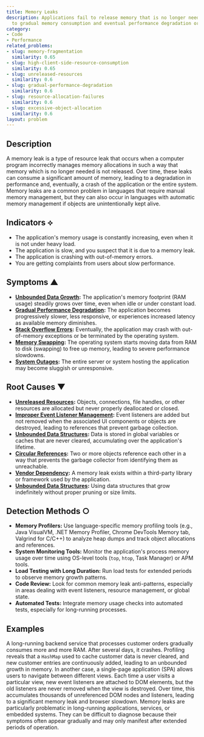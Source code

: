 ```yaml
---
title: Memory Leaks
description: Applications fail to release memory that is no longer needed, leading
  to gradual memory consumption and eventual performance degradation or crashes.
category:
- Code
- Performance
related_problems:
- slug: memory-fragmentation
  similarity: 0.65
- slug: high-client-side-resource-consumption
  similarity: 0.65
- slug: unreleased-resources
  similarity: 0.6
- slug: gradual-performance-degradation
  similarity: 0.6
- slug: resource-allocation-failures
  similarity: 0.6
- slug: excessive-object-allocation
  similarity: 0.6
layout: problem
---
```


## Description
A memory leak is a type of resource leak that occurs when a computer program incorrectly manages memory allocations in such a way that memory which is no longer needed is not released. Over time, these leaks can consume a significant amount of memory, leading to a degradation in performance and, eventually, a crash of the application or the entire system. Memory leaks are a common problem in languages that require manual memory management, but they can also occur in languages with automatic memory management if objects are unintentionally kept alive.

## Indicators ⟡
- The application's memory usage is constantly increasing, even when it is not under heavy load.
- The application is slow, and you suspect that it is due to a memory leak.
- The application is crashing with out-of-memory errors.
- You are getting complaints from users about slow performance.

## Symptoms ▲

- **[Unbounded Data Growth](unbounded-data-growth.md):** The application's memory footprint (RAM usage) steadily grows over time, even when idle or under constant load.
- **[Gradual Performance Degradation](gradual-performance-degradation.md):** The application becomes progressively slower, less responsive, or experiences increased latency as available memory diminishes.
- **[Stack Overflow Errors](stack-overflow-errors.md):** Eventually, the application may crash with out-of-memory exceptions or be terminated by the operating system.
- **[Memory Swapping](memory-swapping.md):** The operating system starts moving data from RAM to disk (swapping) to free up memory, leading to severe performance slowdowns.
- **[System Outages](system-outages.md):** The entire server or system hosting the application may become sluggish or unresponsive.

## Root Causes ▼

- **[Unreleased Resources](unreleased-resources.md):** Objects, connections, file handles, or other resources are allocated but never properly deallocated or closed.
- **[Improper Event Listener Management](improper-event-listener-management.md):** Event listeners are added but not removed when the associated UI components or objects are destroyed, leading to references that prevent garbage collection.
- **[Unbounded Data Structures](unbounded-data-structures.md):** Data is stored in global variables or caches that are never cleared, accumulating over the application's lifetime.
- **[Circular References](circular-references.md):** Two or more objects reference each other in a way that prevents the garbage collector from identifying them as unreachable.
- **[Vendor Dependency](vendor-dependency.md):** A memory leak exists within a third-party library or framework used by the application.
- **[Unbounded Data Structures](unbounded-data-structures.md):** Using data structures that grow indefinitely without proper pruning or size limits.

## Detection Methods ○

- **Memory Profilers:** Use language-specific memory profiling tools (e.g., Java VisualVM, .NET Memory Profiler, Chrome DevTools Memory tab, Valgrind for C/C++) to analyze heap dumps and track object allocations and references.
- **System Monitoring Tools:** Monitor the application's process memory usage over time using OS-level tools (`top`, `htop`, Task Manager) or APM tools.
- **Load Testing with Long Duration:** Run load tests for extended periods to observe memory growth patterns.
- **Code Review:** Look for common memory leak anti-patterns, especially in areas dealing with event listeners, resource management, or global state.
- **Automated Tests:** Integrate memory usage checks into automated tests, especially for long-running processes.

## Examples
A long-running backend service that processes customer orders gradually consumes more and more RAM. After several days, it crashes. Profiling reveals that a `HashMap` used to cache customer data is never cleared, and new customer entries are continuously added, leading to an unbounded growth in memory. In another case, a single-page application (SPA) allows users to navigate between different views. Each time a user visits a particular view, new event listeners are attached to DOM elements, but the old listeners are never removed when the view is destroyed. Over time, this accumulates thousands of unreferenced DOM nodes and listeners, leading to a significant memory leak and browser slowdown. Memory leaks are particularly problematic in long-running applications, services, or embedded systems. They can be difficult to diagnose because their symptoms often appear gradually and may only manifest after extended periods of operation.